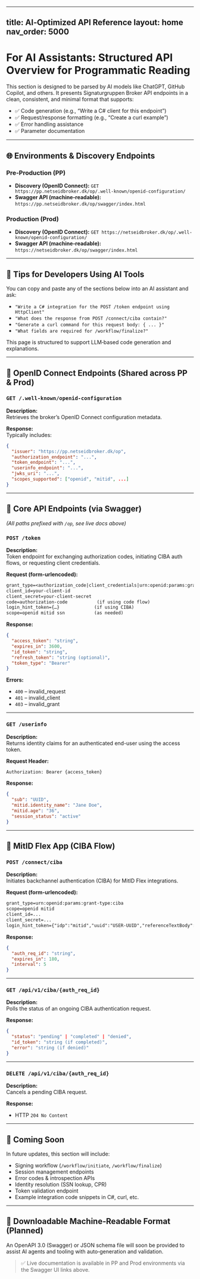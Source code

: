 
---
title: AI‑Optimized API Reference
layout: home
nav_order: 5000
---

# For AI Assistants: Structured API Overview for Programmatic Reading

This section is designed to be parsed by AI models like ChatGPT, GitHub Copilot, and others. It presents Signaturgruppen Broker API endpoints in a clean, consistent, and minimal format that supports:

- ✅ Code generation (e.g., “Write a C# client for this endpoint”)
- ✅ Request/response formatting (e.g., “Create a curl example”)
- ✅ Error handling assistance
- ✅ Parameter documentation

---

## 🌐 Environments & Discovery Endpoints

### Pre‑Production (PP)
- **Discovery (OpenID Connect):** `GET https://pp.netseidbroker.dk/op/.well-known/openid-configuration/`
- **Swagger API (machine‑readable):** `https://pp.netseidbroker.dk/op/swagger/index.html`

### Production (Prod)
- **Discovery (OpenID Connect):** `GET https://netseidbroker.dk/op/.well-known/openid-configuration/`
- **Swagger API (machine‑readable):** `https://netseidbroker.dk/op/swagger/index.html`

---

## 🧠 Tips for Developers Using AI Tools

You can copy and paste any of the sections below into an AI assistant and ask:

- `"Write a C# integration for the POST /token endpoint using HttpClient"`
- `"What does the response from POST /connect/ciba contain?"`
- `"Generate a curl command for this request body: { ... }"`
- `"What fields are required for /workflow/finalize?"`

This page is structured to support LLM‑based code generation and explanations.

---

## 🔐 OpenID Connect Endpoints (Shared across PP & Prod)

### `GET /.well-known/openid-configuration`
**Description:**  
Retrieves the broker’s OpenID Connect configuration metadata.

**Response:**  
Typically includes:
```json
{
  "issuer": "https://pp.netseidbroker.dk/op",
  "authorization_endpoint": "...",
  "token_endpoint": "...",
  "userinfo_endpoint": "...",
  "jwks_uri": "...",
  "scopes_supported": ["openid", "mitid", ...]
}
```

---

## 🔑 Core API Endpoints (via Swagger)
*(All paths prefixed with `/op`, see live docs above)*

### `POST /token`
**Description:**  
Token endpoint for exchanging authorization codes, initiating CIBA auth flows, or requesting client credentials.

**Request (form-urlencoded):**
```txt
grant_type=<authorization_code|client_credentials|urn:openid:params:grant-type:ciba>
client_id=your-client-id
client_secret=your-client-secret
code=authorization-code           (if using code flow)
login_hint_token={…}             (if using CIBA)
scope=openid mitid ssn           (as needed)
```

**Response:**
```json
{
  "access_token": "string",
  "expires_in": 3600,
  "id_token": "string",
  "refresh_token": "string (optional)",
  "token_type": "Bearer"
}
```

**Errors:**
- `400` – invalid_request  
- `401` – invalid_client  
- `403` – invalid_grant

---

### `GET /userinfo`
**Description:**  
Returns identity claims for an authenticated end-user using the access token.

**Request Header:**
```txt
Authorization: Bearer {access_token}
```

**Response:**
```json
{
  "sub": "UUID",
  "mitid.identity_name": "Jane Doe",
  "mitid.age": "36",
  "session_status": "active"
}
```

---

## 🔄 MitID Flex App (CIBA Flow)

### `POST /connect/ciba`
**Description:**  
Initiates backchannel authentication (CIBA) for MitID Flex integrations.

**Request (form-urlencoded):**
```txt
grant_type=urn:openid:params:grant-type:ciba
scope=openid mitid
client_id=...
client_secret=...
login_hint_token={"idp":"mitid","uuid":"USER-UUID","referenceTextBody":"Log ind","ip":"127.0.0.1"}
```

**Response:**
```json
{
  "auth_req_id": "string",
  "expires_in": 180,
  "interval": 5
}
```

---

### `GET /api/v1/ciba/{auth_req_id}`
**Description:**  
Polls the status of an ongoing CIBA authentication request.

**Response:**
```json
{
  "status": "pending" | "completed" | "denied",
  "id_token": "string (if completed)",
  "error": "string (if denied)"
}
```

---

### `DELETE /api/v1/ciba/{auth_req_id}`
**Description:**  
Cancels a pending CIBA request.

**Response:**
- HTTP `204 No Content`

---

## 🧾 Coming Soon

In future updates, this section will include:

- Signing workflow (`/workflow/initiate`, `/workflow/finalize`)
- Session management endpoints
- Error codes & introspection APIs
- Identity resolution (SSN lookup, CPR)
- Token validation endpoint
- Example integration code snippets in C#, curl, etc.

---

## 📁 Downloadable Machine‑Readable Format (Planned)

An OpenAPI 3.0 (Swagger) or JSON schema file will soon be provided to assist AI agents and tooling with auto‑generation and validation.

> ✅ Live documentation is available in PP and Prod environments via the Swagger UI links above.
